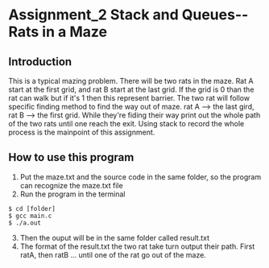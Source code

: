 # Assignment_2 Stack and Queues-- Rats in a Maze

## Introduction ##

This is a typical mazing problem. There will be two rats in the maze. Rat A start at the first grid, and rat B start at the last grid. If the grid is 0 than the rat can walk but if it's 1 then this represent barrier. The two rat will follow specific finding method to find the way out of maze. rat A --> the last gird, rat B --> the first grid. While they're fiding their way print out the whole path of the two rats until one reach the exit. Using stack to record the whole process is the mainpoint of this assignment.

## How to use this program ##

1. Put the maze.txt and the source code in the same folder, so the program can recognize the maze.txt file
2. Run the program in the terminal
``` 
$ cd [folder]
$ gcc main.c
$ ./a.out
```
3. Then the ouput will be in the same folder called result.txt
4. The format of the result.txt the two rat take turn output their path. First ratA, then ratB ... until one of the rat go out of the maze.